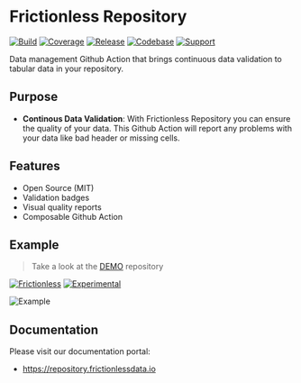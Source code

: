 # Frictionless Repository

[![Build](https://img.shields.io/github/workflow/status/frictionlessdata/repository/general/main)](https://github.com/frictionlessdata/repository/actions)
[![Coverage](https://img.shields.io/codecov/c/github/frictionlessdata/repository/main)](https://codecov.io/gh/frictionlessdata/repository)
[![Release](https://img.shields.io/github/v/release/frictionlessdata/repository)](https://github.com/frictionlessdata/repository/releases)
[![Codebase](https://img.shields.io/badge/codebase-github-brightgreen)](https://github.com/frictionlessdata/repository)
[![Support](https://img.shields.io/badge/support-discord-brightgreen)](https://discord.com/channels/695635777199145130/695635777199145133)

Data management Github Action that brings continuous data validation to tabular data in your repository.

## Purpose

- **Continous Data Validation**: With Frictionless Repository you can ensure the quality of your data. This Github Action will report any problems with your data like bad header or missing cells.

## Features

- Open Source (MIT)
- Validation badges
- Visual quality reports
- Composable Github Action

## Example

> Take a look at the [DEMO](https://github.com/frictionlessdata/repository-demo) repository

[![Frictionless](https://github.com/frictionlessdata/repository-demo/actions/workflows/frictionless.yaml/badge.svg)](https://repository.frictionlessdata.io/report?user=frictionlessdata&repo=repository-demo&flow=frictionless)
[![Experimental](https://github.com/frictionlessdata/repository-demo/actions/workflows/experimental.yaml/badge.svg)](https://repository.frictionlessdata.io/report?user=frictionlessdata&repo=repository-demo&flow=experimental)

![Example](https://user-images.githubusercontent.com/557395/119179704-8b87c880-ba6f-11eb-8222-6f5f61a1e98b.png)

## Documentation

Please visit our documentation portal:
- https://repository.frictionlessdata.io
